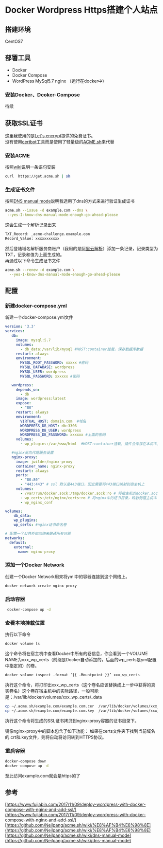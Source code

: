 # Docker Wordpress Https搭建个人站点

## 搭建环境

CentOS7

## 部署工具
+ Docker
+ Docker Compose
+ WordPress MySql5.7 nginx （运行在docker中）

### 安装Docker、Dcoker-Compose

待续

## 获取SSL证书

这里我使用的是[Let's encrypt](https://certbot.eff.org/)提供的免费证书。  
没有使用[certbot](https://certbot.eff.org/docs/install.html)工具而是使用了轻量级的[ACME.sh](https://github.com/Neilpang/acme.sh)来代替

### 安装ACME

按照[wiki](https://github.com/Neilpang/acme.sh/wiki/%E8%AF%B4%E6%98%8E)说明一条语句安装  
```bash
curl  https://get.acme.sh | sh
```

### 生成证书文件

按照[DNS manual mode](https://github.com/Neilpang/acme.sh/wiki/dns-manual-mode)说明我选用了dns的方式来进行验证生成证书  
```bash
acme.sh --issue -d example.com --dns \
 --yes-I-know-dns-manual-mode-enough-go-ahead-please
```
这会生成一个解析记录出来
```bash
TXT_Record: _acme-challenge.example.com
Record_Value: xxxxxxxxxxx
```
然后登陆域名解析服务商账户（我用的是[阿里云解析](https://www.aliyun.com)）添加一条记录，记录类型为TXT，记录和值为上面生成的。  
再通过以下命令生成证书文件
```bash
acme.sh --renew -d example.com \
  --yes-I-know-dns-manual-mode-enough-go-ahead-please
```

## 配置

### 新建docker-compose.yml

新建一个docker-compose.yml文件
```yml
version: '3.3'
services:
   db:
     image: mysql:5.7
     volumes:
       - db_data:/var/lib/mysql #HOST:container挂载，保存数据库数据
     restart: always
     environment:
       MYSQL_ROOT_PASSWORD: xxxxx #密码
       MYSQL_DATABASE: wordpress
       MYSQL_USER: wordpress
       MYSQL_PASSWORD: xxxxxx #密码

   wordpress:
     depends_on:
       - db
     image: wordpress:latest
     expose:
       - "80"
     restart: always
     environment:
       VIRTUAL_HOST: domain.com  #域名
       WORDPRESS_DB_HOST: db:3306
       WORDPRESS_DB_USER: wordpress
       WORDPRESS_DB_PASSWORD: xxxxxx #上面的密码
     volumes:
       - wp_plugins:/var/www/html  #HOST:container挂载，插件会保存在本机中，当容器被停止或删除后再次启动插件不会丢失

   #nginx反向代理服务设置
   nginx-proxy:
     image: jwilder/nginx-proxy
     container_name: nginx-proxy
     restart: always
     ports:
       - "80:80"
       - "443:443" # ssl 默认是443端口，因此需要将443端口映射到宿主机上
     volumes:
       - /var/run/docker.sock:/tmp/docker.sock:ro # 将宿主机的docker.sock绑定到nginx，这样，今后添加新的站点时，nginx将会自动发现站点并重启服务
       - wp_certs:/etc/nginx/certs:ro # 将nginx中的证书目录，映射到宿主机中
       - wp_nginx_conf

volumes:
    db_data:
    wp_plugins:
    wp_certs: #nginx证书命名卷

# 配置一个公共外部网络来联通所有容器
networks:
  default:
    external:
      name: nginx-proxy

```

### 添加一个Docker Network
创建一个Docker Network用来将yml中的容器连接到这个网络上。
```bash
docker network create nginx-proxy
```

### 启动容器
```bash
 docker-compose up -d
```
### 查看本地挂载位置
执行以下命令
```bash
docker volume ls
```
这个命令将在宿主机中查看Docker中所有的卷信息，你会看到一个VOLUME NAME为xxx_wp_certs（前缀是Docker自动添加的，后面的wp_certs是yml配置中指定的）的卷。
```bash
docker volume inspect –format ‘{{ .Mountpoint }}’ xxx_wp_certs
```
执行这个命令，将打印出xxx_wp_certs（这个卷名应该替换成上一步中获得的真实卷名）这个卷在宿主机中的实际路径，一般可能是：/var/lib/docker/volumes/xxx_wp_certs/_data
```bash
cp ~/.acme.sh/example.com/example.com.cer  /var/lib/docker/volumes/xxx_wp_certs/_data/example.com.crt
cp ~/.acme.sh/example.com/example.com.key  /var/lib/docker/volumes/xxx_wp_certs/_data/example.com.key
```
 执行这个命令将生成的SSL证书拷贝到nginx-proxy容器的证书目录下。  

 镜像nginx-proxy中的脚本包含了如下功能：
如果在certs文件夹下找到当前域名的.crt和.key文件，则将自动将访问转到HTTPS协议。

### 重启容器
```bash
docker-compose down
docker-compose up -d
```
 至此访问example.com就会是https的了


 ## 参考
 [https://www.fujiabin.com/2017/11/09/deploy-wordpress-with-docker-compose-with-nginx-and-add-ssl/](https://www.fujiabin.com/2017/11/09/deploy-wordpress-with-docker-compose-with-nginx-and-add-ssl/)
 [https://github.com/Neilpang/acme.sh/wiki/%E8%AF%B4%E6%98%8E](https://github.com/Neilpang/acme.sh/wiki/%E8%AF%B4%E6%98%8E)
 [https://github.com/Neilpang/acme.sh/wiki/dns-manual-mode](https://github.com/Neilpang/acme.sh/wiki/dns-manual-mode)